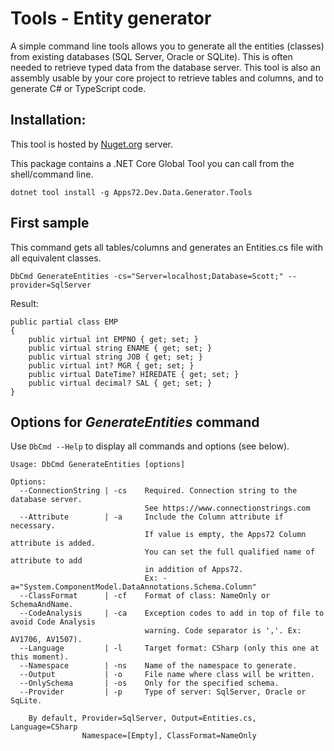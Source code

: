 # Tools - Entity generator

A simple command line tools allows you to generate all the entities (classes) 
from existing databases (SQL Server, Oracle or SQLite).
This is often needed to retrieve typed data from the database server.
This tool is also an assembly usable by your core project to retrieve tables and columns, 
and to generate C# or TypeScript code.

## Installation: 

This tool is hosted by [Nuget.org](https://www.nuget.org/packages/Apps72.Dev.Data.Generator.Tools) server.

This package contains a .NET Core Global Tool you can call from the shell/command line.

```Shell
dotnet tool install -g Apps72.Dev.Data.Generator.Tools
```

## First sample

This command gets all tables/columns and generates an Entities.cs file with all equivalent classes.

```Shell
DbCmd GenerateEntities -cs="Server=localhost;Database=Scott;" --provider=SqlServer
```

Result:
```CSharp
public partial class EMP
{
    public virtual int EMPNO { get; set; }
    public virtual string ENAME { get; set; }
    public virtual string JOB { get; set; }
    public virtual int? MGR { get; set; }
    public virtual DateTime? HIREDATE { get; set; }
    public virtual decimal? SAL { get; set; }
}
```

## Options for _GenerateEntities_ command

Use `DbCmd --Help` to display all commands and options (see below).

```Shell
Usage: DbCmd GenerateEntities [options]

Options:
  --ConnectionString | -cs    Required. Connection string to the database server.
                              See https://www.connectionstrings.com
  --Attribute        | -a     Include the Column attribute if necessary.
                              If value is empty, the Apps72 Column attribute is added.
                              You can set the full qualified name of attribute to add 
                              in addition of Apps72.
                              Ex: -a="System.ComponentModel.DataAnnotations.Schema.Column"
  --ClassFormat      | -cf    Format of class: NameOnly or SchemaAndName.
  --CodeAnalysis     | -ca    Exception codes to add in top of file to avoid Code Analysis 
                              warning. Code separator is ','. Ex: AV1706, AV1507).
  --Language         | -l     Target format: CSharp (only this one at this moment).
  --Namespace        | -ns    Name of the namespace to generate.
  --Output           | -o     File name where class will be written.
  --OnlySchema       | -os    Only for the specified schema.
  --Provider         | -p     Type of server: SqlServer, Oracle or SqLite.

    By default, Provider=SqlServer, Output=Entities.cs, Language=CSharp
                Namespace=[Empty], ClassFormat=NameOnly
```